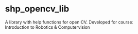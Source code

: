 # shp_opencv_lib

A library with help functions for open CV.
Developed for course: Introduction to Robotics & Computervision
